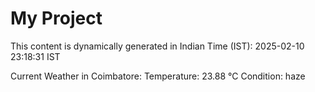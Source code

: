 # My Project

This content is dynamically generated in Indian Time (IST): 2025-02-10 23:18:31 IST


Current Weather in Coimbatore:
Temperature: 23.88 °C
Condition: haze
